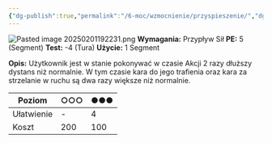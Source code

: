 ```yaml
---
{"dg-publish":true,"permalink":"/6-moc/wzmocnienie/przyspieszenie/","dgPassFrontmatter":true}
---
```


![Pasted image 20250201192231.png](/img/user/6%20Obrazy/Pasted%20image%2020250201192231.png)
**Wymagania:** Przypływ Sił
**PE:** 5 (Segment)
**Test:** -4 (Tura)
**Użycie:** 1 Segment

**Opis:** Użytkownik jest w stanie pokonywać w czasie Akcji 2 razy dłuższy dystans niż normalnie. W tym czasie kara do jego trafienia oraz kara za strzelanie w ruchu są dwa razy większe niż normalnie.

| Poziom     | ○○○ | ●●● |
| ---------- | --- | --- |
| Ułatwienie | -   | 4   |
| Koszt      | 200 | 100 |